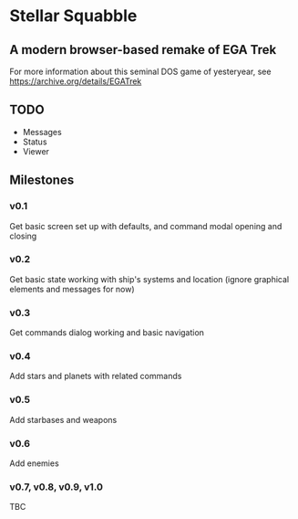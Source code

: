 # Stellar Squabble #

## A modern browser-based remake of EGA Trek ##

For more information about this seminal DOS game of yesteryear, see https://archive.org/details/EGATrek

## TODO ##

 * Messages
 * Status
 * Viewer

## Milestones ##

### v0.1 ###

Get basic screen set up with defaults, and command modal opening and closing

### v0.2 ###

Get basic state working with ship's systems and location (ignore graphical elements and messages for now)

### v0.3 ###

Get commands dialog working and basic navigation
	
### v0.4 ###

Add stars and planets with related commands

### v0.5 ###

Add starbases and weapons

### v0.6 ###

Add enemies

### v0.7, v0.8, v0.9, v1.0 ###

TBC
